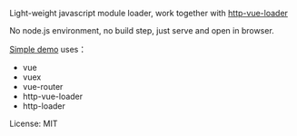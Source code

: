 Light-weight javascript module loader, work together with [http-vue-loader](https://github.com/FranckFreiburger/http-vue-loader)

No node.js environment, no build step, just serve and open in browser.

[Simple demo](https://vmlinux.github.io/http-loader/demo) uses：
- vue
- vuex
- vue-router
- http-vue-loader
- http-loader


License: MIT

